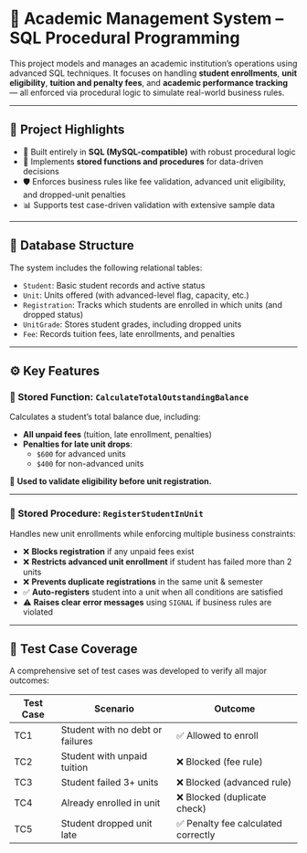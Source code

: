 # 🧠 Academic Management System – SQL Procedural Programming

This project models and manages an academic institution’s operations using advanced SQL techniques. It focuses on handling **student enrollments**, **unit eligibility**, **tuition and penalty fees**, and **academic performance tracking** — all enforced via procedural logic to simulate real-world business rules.

---

## 🚀 Project Highlights

- 📌 Built entirely in **SQL (MySQL-compatible)** with robust procedural logic
- 🧮 Implements **stored functions and procedures** for data-driven decisions
- 🛡️ Enforces business rules like fee validation, advanced unit eligibility, and dropped-unit penalties
- 📊 Supports test case-driven validation with extensive sample data

---

## 🧱 Database Structure

The system includes the following relational tables:

- `Student`: Basic student records and active status
- `Unit`: Units offered (with advanced-level flag, capacity, etc.)
- `Registration`: Tracks which students are enrolled in which units (and dropped status)
- `UnitGrade`: Stores student grades, including dropped units
- `Fee`: Records tuition fees, late enrollments, and penalties

---

## ⚙️ Key Features

### 🔧 Stored Function: `CalculateTotalOutstandingBalance`

Calculates a student’s total balance due, including:
- **All unpaid fees** (tuition, late enrollment, penalties)
- **Penalties for late unit drops**:
  - `$600` for advanced units
  - `$400` for non-advanced units

📌 **Used to validate eligibility before unit registration.**

---

### 🔧 Stored Procedure: `RegisterStudentInUnit`

Handles new unit enrollments while enforcing multiple business constraints:

- ❌ **Blocks registration** if any unpaid fees exist
- ❌ **Restricts advanced unit enrollment** if student has failed more than 2 units
- ❌ **Prevents duplicate registrations** in the same unit & semester
- ✅ **Auto-registers** student into a unit when all conditions are satisfied
- ⚠️ **Raises clear error messages** using `SIGNAL` if business rules are violated

---

## 🧪 Test Case Coverage

A comprehensive set of test cases was developed to verify all major outcomes:

| Test Case | Scenario | Outcome |
|-----------|----------|---------|
| TC1 | Student with no debt or failures | ✅ Allowed to enroll |
| TC2 | Student with unpaid tuition | ❌ Blocked (fee rule) |
| TC3 | Student failed 3+ units | ❌ Blocked (advanced rule) |
| TC4 | Already enrolled in unit | ❌ Blocked (duplicate check) |
| TC5 | Student dropped unit late | ✅ Penalty fee calculated correctly |



